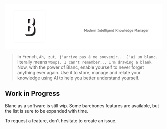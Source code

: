 ![Modern Intelligent Knowledge Manager](/blanc1.png)

> In French, `Ah, zut, j'arrive pas à me souvenir... J'ai un blanc.` literally means `Woops, I can't remember... I'm drawing a blank`.
> Now, with the power of Blanc, enable yourself to never forget anything ever again. Use it to store, manage and relate your knowledge 
> using AI to help you better understand yourself.

## Work in Progress

Blanc as a software is still wip. Some barebones features are available, but the list is sure to be expanded with time.

To request a feature, don't hesitate to create an issue.
